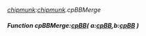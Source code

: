 _[chipmunk](../../modules/chipmunk/chipmunk-module.md):[chipmunk](../../modules/chipmunk/chipmunk-module.md).cpBBMerge_
##### Function cpBBMerge:[cpBB](../../modules/chipmunk/chipmunk-cpbb.md)( a:[cpBB](../../modules/chipmunk/chipmunk-cpbb.md),b:[cpBB](../../modules/chipmunk/chipmunk-cpbb.md) )
